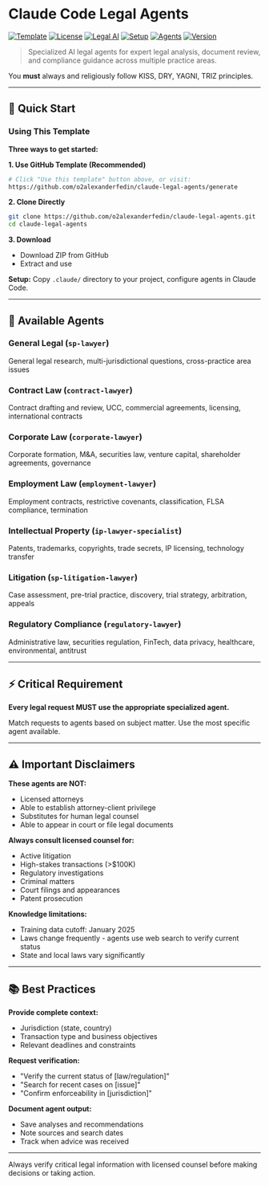 # Claude Code Legal Agents

[![Template](https://img.shields.io/badge/template-Use%20this%20template-brightgreen)](https://github.com/o2alexanderfedin/claude-legal-agents/generate) [![License](https://img.shields.io/badge/license-MIT-blue.svg)](LICENSE) [![Legal AI](https://img.shields.io/badge/AI-Legal%20Agents-purple)](https://github.com/o2alexanderfedin/claude-legal-agents) [![Setup](https://img.shields.io/badge/setup-%3C%205%20minutes-green)]() [![Agents](https://img.shields.io/badge/agents-7%20Specialized-blue)]() [![Version](https://img.shields.io/badge/version-1.2.0-blue)](https://github.com/o2alexanderfedin/claude-legal-agents/releases)

> Specialized AI legal agents for expert legal analysis, document review, and compliance guidance across multiple practice areas.

You **must** always and religiously follow KISS, DRY, YAGNI, TRIZ principles.

---

## 🚀 Quick Start

### Using This Template

**Three ways to get started:**

**1. Use GitHub Template (Recommended)**
   ```bash
   # Click "Use this template" button above, or visit:
   https://github.com/o2alexanderfedin/claude-legal-agents/generate
   ```

**2. Clone Directly**
   ```bash
   git clone https://github.com/o2alexanderfedin/claude-legal-agents.git
   cd claude-legal-agents
   ```

**3. Download**<br/>
   - Download ZIP from GitHub<br/>
   - Extract and use

**Setup:** Copy `.claude/` directory to your project, configure agents in Claude Code.

---

## 🤖 Available Agents

### General Legal (`sp-lawyer`)
General legal research, multi-jurisdictional questions, cross-practice area issues

### Contract Law (`contract-lawyer`)
Contract drafting and review, UCC, commercial agreements, licensing, international contracts

### Corporate Law (`corporate-lawyer`)
Corporate formation, M&A, securities law, venture capital, shareholder agreements, governance

### Employment Law (`employment-lawyer`)
Employment contracts, restrictive covenants, classification, FLSA compliance, termination

### Intellectual Property (`ip-lawyer-specialist`)
Patents, trademarks, copyrights, trade secrets, IP licensing, technology transfer

### Litigation (`sp-litigation-lawyer`)
Case assessment, pre-trial practice, discovery, trial strategy, arbitration, appeals

### Regulatory Compliance (`regulatory-lawyer`)
Administrative law, securities regulation, FinTech, data privacy, healthcare, environmental, antitrust

---

## ⚡ Critical Requirement

**Every legal request MUST use the appropriate specialized agent.**

Match requests to agents based on subject matter. Use the most specific agent available.

---

## ⚠️ Important Disclaimers

**These agents are NOT:**<br/>
- Licensed attorneys<br/>
- Able to establish attorney-client privilege<br/>
- Substitutes for human legal counsel<br/>
- Able to appear in court or file legal documents

**Always consult licensed counsel for:**<br/>
- Active litigation<br/>
- High-stakes transactions (>$100K)<br/>
- Regulatory investigations<br/>
- Criminal matters<br/>
- Court filings and appearances<br/>
- Patent prosecution

**Knowledge limitations:**<br/>
- Training data cutoff: January 2025<br/>
- Laws change frequently - agents use web search to verify current status<br/>
- State and local laws vary significantly

---

## 📚 Best Practices

**Provide complete context:**<br/>
- Jurisdiction (state, country)<br/>
- Transaction type and business objectives<br/>
- Relevant deadlines and constraints

**Request verification:**<br/>
- "Verify the current status of [law/regulation]"<br/>
- "Search for recent cases on [issue]"<br/>
- "Confirm enforceability in [jurisdiction]"

**Document agent output:**<br/>
- Save analyses and recommendations<br/>
- Note sources and search dates<br/>
- Track when advice was received

---

Always verify critical legal information with licensed counsel before making decisions or taking action.
